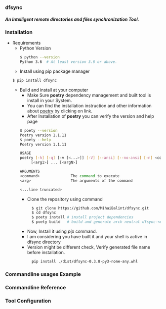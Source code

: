 ### dfsync
##### An Intelligent remote directories and files synchronization Tool.

### Installation

- Requirements
    - Python Version
        ```bash
        $ python --version
        Python 3.6  # At least version 3.6 or above.
        ```
    - Install using pip package manager
  ````bash
  $ pip install dfsync
  ````
    - Build and install at your computer
        - Make Sure **poetry** dependency management and built tool is install in your System.
        - You can find the installation instruction and other information
          about [poetry](https://python-poetry.org/docs/#osx--linux--bashonwindows-install-instructions) by clicking on
          link.
        - After Installation of **poetry** you can verify the version and help page
      ```bash
      $ poety --version
      Poetry version 1.1.11
      $ poety --help
      Poetry version 1.1.11
  
      USAGE
      poetry [-h] [-q] [-v [<...>]] [-V] [--ansi] [--no-ansi] [-n] <command>
           [<arg1>] ... [<argN>]
  
      ARGUMENTS
      <command>              The command to execute
      <arg>                  The arguments of the command
      
      <...line truncated>
      ```
        - Clone the repository using command
          ```bash
            $ git clone https://github.com/MihaiBalint/dfsync.git
            $ cd dfsync
            $ poety install # install project dependencies
            $ poety build   # build and generate arch neutral dfsync-<version>-py3-none-any.whl and an archive tar.gz file.
          ```
        - Now, Install it using _pip_ command.
        - I am considering you have built it and your shell is active in dfsync directory
        - Version might be different check, Verify generated file name before installation.
          ```bash
            pip install ./dist/dfsync-0.3.8-py3-none-any.whl
          ```

### Commandline usages Example

### Commandline Reference

### Tool Configuration
